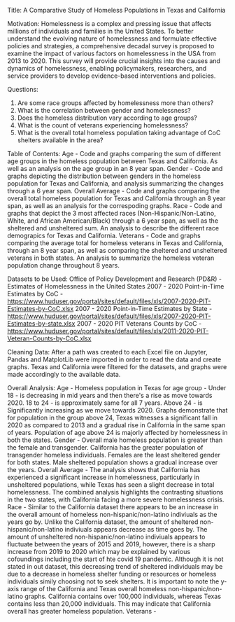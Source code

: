 Title: A Comparative Study of Homeless Populations in Texas and California


Motivation: 
Homelessness is a complex and pressing issue that affects millions of individuals and families in the United States. To better understand the evolving nature of homelessness and formulate effective policies and strategies, a comprehensive decadal survey is proposed to examine the impact of various factors on homelessness in the USA from 2013 to 2020. This survey will provide crucial insights into the causes and dynamics of homelessness, enabling policymakers, researchers, and service providers to develop evidence-based interventions and policies.

Questions: 
1. Are some race groups affected by homelessness more than others?
2. What is the correlation between gender and homelessness?
3. Does the homeless distribution vary according to age groups?
4. What is the count of veterans experiencing homelessness?
5. What is the overall total homeless population taking advantage of CoC shelters available in the area?

Table of Contents:
Age - Code and graphs comparing the sum of different age groups in the homeless population between Texas and California. As well as an analysis on the age group in an 8 year span.
Gender - Code and graphs depicting the distribution between genders in the homeless population for Texas and California, and analysis summarizing the changes through a 6 year span. 
Overall Average - Code and graphs comparing the overall total homeless population for Texas and California through an 8 year span, as well as an analysis for the correspoding graphs.
Race - Code and graphs that depict the 3 most affected races (Non-Hispanic/Non-Latino, White, and African American/Black) through a 6 year span, as well as the sheltered and unsheltered sum. An analysis to describe the                  different race demograpics for Texas and California.
Veterans - Code and graphs comparing the average total for homeless veterans in Texas and California, through an 8 year span, as well as comparing the sheltered and unsheltered veterans in both states. An analysis to                   summarize the homeless veteran population change throughout 8 years. 

Datasets to be Used:
Office of Policy Development and Research (PD&R) - Estimates of Homelessness in the United States 2007 - 2020 Point-in-Time Estimates 
by CoC - https://www.huduser.gov/portal/sites/default/files/xls/2007-2020-PIT-Estimates-by-CoC.xlsx 2007 - 2020 Point-in-Time Estimates 
by State - https://www.huduser.gov/portal/sites/default/files/xls/2007-2020-PIT-Estimates-by-state.xlsx 2007 - 2020 PIT Veterans Counts 
by CoC - https://www.huduser.gov/portal/sites/default/files/xls/2011-2020-PIT-Veteran-Counts-by-CoC.xlsx

Cleaning Data:
After a path was created to each Excel file on Jupyter, Pandas and MatplotLib were imported in order to read the data and create graphs. Texas and California were filtered for the datasets, and graphs were made accordingly to the available data. 

Overall Analysis:
Age - Homeless population in Texas for age group - Under 18 - is decreasing in mid years and then there's a rise as move towards 2020. 18 to 24 - is approximately same for all 7 years. Above 24 - is Significantly                increasing as we move towards 2020. Graphs demonstrate that for population in the group above 24, Texas witnesses a significant fall in 2020 as compared to 2013 and a gradual rise in California in the same span of          years. Population of age above 24 is majorly affected by homelessness in both the states.
Gender - Overall male homeless population is greater than the female and transgender. California has the greater population of transgender homeless individuals. Females are the least sheltered gender for both states. Male          sheltered population shows a gradual increase over the years. 
Overall Average - The analysis shows that California has experienced a significant increase in homelessness, particularly in unsheltered populations, while Texas has seen a slight decrease in total homelessness. The                combined analysis highlights the contrasting situations in the two states, with California facing a more severe homelessness crisis. 
Race - Similar to the California dataset there appears to be an increase in the overall amount of homeless non-hispanic/non-latino indiviuals as the years go by. Unlike the California dataset, the amount of sheltered non-         hispanic/non-latino indiviuals appears decrease as time goes by. The amount of unsheltered non-hispanic/non-latino indiviuals appears to fluctuate between the years of 2015 and 2019, however, there is a sharp              increase from 2019 to 2020 which may be explained by various cofoundings including the start of hte covid 19 pandemic. Although it is not stated in out dataset, this decreasing trend of sheltered individuals may            be due to a decrease in homeless shelter funding or resources or homeless individuals simily choosing not to seek shelters. It is important to note the y-axis range of the California and Texas overall homeless             non-hispanic/non-latino graphs. California contains over 100,000 individuals, whereas Texas contains less than 20,000 individuals. This may indicate that California overall has greater homeless population.
Veterans - 
